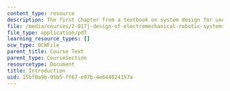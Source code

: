 ```yaml
---
content_type: resource
description: The first chapter from a textbook on system design for uncertainty.
file: /media/courses/2-017j-design-of-electromechanical-robotic-systems-fall-2009/15bf0a9b95b5ff67e97b4e644824157a_MIT2_017JF09_ch01.pdf
file_type: application/pdf
learning_resource_types: []
ocw_type: OCWFile
parent_title: Course Text
parent_type: CourseSection
resourcetype: Document
title: Introduction
uid: 15bf0a9b-95b5-ff67-e97b-4e644824157a
---
```

